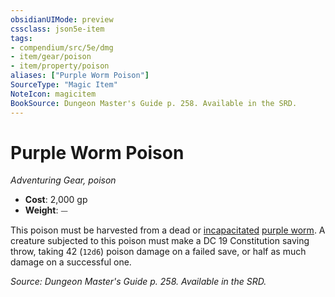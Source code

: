 ```yaml
---
obsidianUIMode: preview
cssclass: json5e-item
tags:
- compendium/src/5e/dmg
- item/gear/poison
- item/property/poison
aliases: ["Purple Worm Poison"]
SourceType: "Magic Item"
NoteIcon: magicitem
BookSource: Dungeon Master's Guide p. 258. Available in the SRD.
---
```

# Purple Worm Poison
*Adventuring Gear, poison*  

- **Cost**: 2,000 gp
- **Weight**: ⏤

This poison must be harvested from a dead or [incapacitated](/3-Mechanics/CLI/rules/conditions.md#incapacitated) [purple worm](/3-Mechanics/CLI/bestiary/monstrosity/purple-worm.md). A creature subjected to this poison must make a DC 19 Constitution saving throw, taking 42 (`12d6`) poison damage on a failed save, or half as much damage on a successful one.

*Source: Dungeon Master's Guide p. 258. Available in the SRD.*